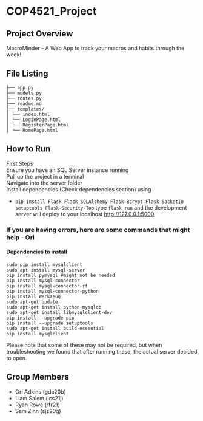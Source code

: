 # COP4521_Project

## Project Overview
MacroMinder - A Web App to track your macros and habits through the week!

## File Listing
```
├── app.py
├── models.py
├── routes.py
├── readme.md
├── templates/
│ └── index.html
│ └── LoginPage.html
│ └── RegisterPage.html
│ └── HomePage.html
```

## How to Run
First Steps\
  Ensure you have an SQL Server instance running\
  Pull up the project in a terminal\
  Navigate into the server folder\
  Install dependencies (Check dependencies section) using
  - ```pip install Flask Flask-SQLAlchemy Flask-Bcrypt Flask-SocketIO setuptools Flask-Security-Too```
  type ```flask run``` and the development server will deploy to your localhost http://127.0.0.1:5000

### If you are having errors, here are some commands that might help - Ori
#### Dependencies to install
``` sudo pip install mysqlclient ```\
``` sudo apt install mysql-server ```\
``` pip install pymysql #might not be needed ```\
``` pip install mysql-connector ```\
``` pip install myaql-connector-rf ```\
``` pip install mysql-connector-python ```\
``` pip install Werkzeug ```\
``` sudo apt-get update ```\
``` sudo apt-get install python-mysqldb ```\
``` sudo apt-get install libmysqlclient-dev ```\
``` pip install --upgrade pip ```\
``` pip install --upgrade setuptools ```\
``` sudo apt-get install build-essential ```\
``` pip install mysqlclient ```

Please note that some of these may not be required, but when troubleshooting we found that after running these, the actual server decided to open.

## Group Members
- Ori Adkins (gda20b)
- Liam Salem (lcs21j)
- Ryan Rowe (rfr21)
- Sam Zinn (sjz20g)
